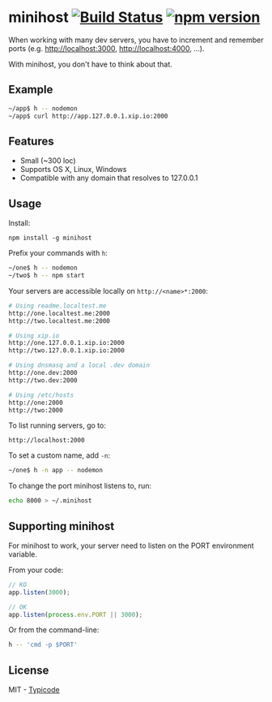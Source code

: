 # minihost [![Build Status](https://travis-ci.org/typicode/minihost.svg?branch=master)](https://travis-ci.org/typicode/minihost) [![npm version](https://badge.fury.io/js/minihost.svg)](http://badge.fury.io/js/minihost)

When working with many dev servers, you have to increment and remember ports (e.g. [http://localhost:3000](), [http://localhost:4000](), ...).

With minihost, you don't have to think about that.

## Example

```bash
~/app$ h -- nodemon
~/app$ curl http://app.127.0.0.1.xip.io:2000
```

## Features

* Small (~300 loc)
* Supports OS X, Linux, Windows
* Compatible with any domain that resolves to 127.0.0.1

## Usage

Install:

```
npm install -g minihost
```

Prefix your commands with `h`:

```bash
~/one$ h -- nodemon
~/two$ h -- npm start
```

Your servers are accessible locally on `http://<name>*:2000`:

```bash
# Using readme.localtest.me
http://one.localtest.me:2000
http://two.localtest.me:2000

# Using xip.io
http://one.127.0.0.1.xip.io:2000
http://two.127.0.0.1.xip.io:2000

# Using dnsmasq and a local .dev domain
http://one.dev:2000
http://two.dev:2000

# Using /etc/hosts
http://one:2000
http://two:2000
```

To list running servers, go to:

```
http://localhost:2000
```

To set a custom name, add `-n`:

```bash
~/one$ h -n app -- nodemon
```

To change the port minihost listens to, run:

```bash
echo 8000 > ~/.minihost
```

## Supporting minihost

For minihost to work, your server need to listen on the PORT environment variable.

From your code:

```javascript
// KO
app.listen(3000);

// OK
app.listen(process.env.PORT || 3000);
```

Or from the command-line:

```bash
h -- 'cmd -p $PORT'
```

## License

MIT - [Typicode](https://github.com/typicode)
